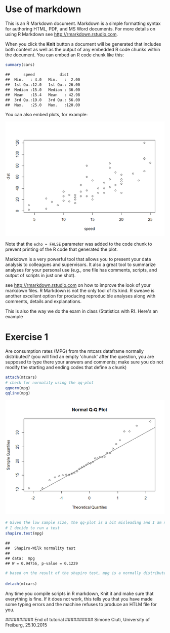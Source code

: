 # Use of markdown

This is an R Markdown document. Markdown is a simple formatting syntax for authoring HTML, PDF, and MS Word documents. For more details on using R Markdown see <http://rmarkdown.rstudio.com>.

When you click the **Knit** button a document will be generated that includes both content as well as the output of any embedded R code chunks within the document. You can embed an R code chunk like this:


```r
summary(cars)
```

```
##      speed           dist       
##  Min.   : 4.0   Min.   :  2.00  
##  1st Qu.:12.0   1st Qu.: 26.00  
##  Median :15.0   Median : 36.00  
##  Mean   :15.4   Mean   : 42.98  
##  3rd Qu.:19.0   3rd Qu.: 56.00  
##  Max.   :25.0   Max.   :120.00
```

You can also embed plots, for example:

![](Markdown_to_manage_share_your_stuff_files/figure-html/unnamed-chunk-2-1.png) 

Note that the `echo = FALSE` parameter was added to the code chunk to prevent printing of the R code that generated the plot.



Markdown is a very powerful tool that allows you to present your data analysis to colleagues and supervisors. It also a great tool to summarize analyses for your personal use (e.g., one file has comments, scripts, and output of scripts in just one shot).

see <http://rmarkdown.rstudio.com> on how to improve the look of your markdown files. 
R Markdown is not the only tool of its kind. R sweave is another excellent option for producing reproducible analyses along with comments, details and explanations. 


This is also the way we do the exam in class (Statistics with R). Here's an example


# Exercise 1
Are consumption rates (MPG) from the mtcars dataframe normally distributed?
(you will find an empty 'chunck' after the question, you are supposed to type there your answers and comments; make sure you do not modify the starting and ending codes that define a chunk)



```r
attach(mtcars)
# check for normality using the qq-plot
qqnorm(mpg)
qqline(mpg)
```

![](Markdown_to_manage_share_your_stuff_files/figure-html/unnamed-chunk-3-1.png) 

```r
# Given the low sample size, the qq-plot is a bit misleading and I am not certain whether this is a normal distribution
# I decide to run a test
shapiro.test(mpg)
```

```
## 
## 	Shapiro-Wilk normality test
## 
## data:  mpg
## W = 0.94756, p-value = 0.1229
```

```r
# based on the result of the shapiro test, mpg is a normally distributed variable.

detach(mtcars)
```


Any time you compile scripts in R markdown, Knit it and make sure that everything is fine. If it does not work, this tells you that you have made some typing errors and the machine refuses to produce an HTLM file for you. 

########## End of tutorial 
########## Simone Ciuti, University of Freiburg, 25.10.2015










